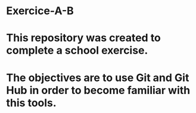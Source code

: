 # Exercice-A-B
# This repository was created to complete a school exercise.
# The objectives are to use Git and Git Hub in order to become familiar with this tools.
